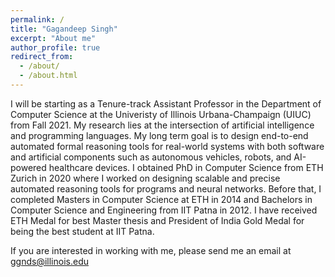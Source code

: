 ```yaml
---
permalink: /
title: "Gagandeep Singh"
excerpt: "About me"
author_profile: true
redirect_from: 
  - /about/
  - /about.html
---
```


I will be starting as a Tenure-track Assistant Professor in the Department of Computer Science at the Univeristy of Illinois Urbana-Champaign (UIUC) from Fall 2021. My research lies at the intersection of artificial intelligence and programming languages. My long term goal is to design end-to-end automated formal reasoning tools for real-world systems with both software and artificial components such as autonomous vehicles, robots, and AI-powered healthcare devices. I obtained PhD in Computer Science from ETH Zurich in 2020 where I worked on designing scalable and precise automated reasoning tools for programs and neural networks. Before that, I completed Masters in Computer Science at ETH in 2014 and Bachelors in Computer Science and Engineering from IIT Patna in 2012. I have received ETH Medal for best Master thesis and President of India Gold Medal for being the best student at IIT Patna.

If you are interested in working with me, please send me an email at ggnds@illinois.edu
